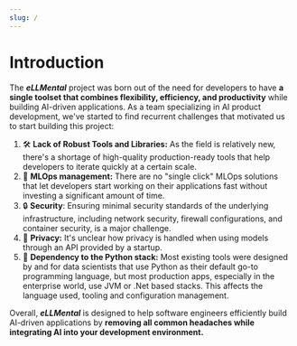 ```yaml
---
slug: /
---
```

# Introduction

The ***eLLMental*** project was born out of the need for developers to have **a single toolset that combines flexibility,
efficiency, and productivity** while building AI-driven applications. As a team specializing in AI product development,
we've started to find recurrent challenges that motivated us to start building this project:

1. :hammer_and_wrench: **Lack of Robust Tools and Libraries:** As the field is relatively new, there's a shortage of high-quality production-ready 
tools that help developers to iterate quickly at a certain scale.
2. :brain: **MLOps management:** There are no "single click" MLOps solutions that let developers start working on their applications 
fast without investing a significant amount of time.
3. :lock: **Security**: Ensuring minimal security standards of the underlying infrastructure, including network security, 
firewall configurations, and container security, is a major challenge.
4. :key: **Privacy:** It's unclear how privacy is handled when using models through an API provided by a startup.
5. :jigsaw: **Dependency to the Python stack:** Most existing tools were designed by and for data scientists that use Python as 
their default go-to programming language, but most production apps, especially in the enterprise world, use JVM or .Net based stacks. This affects the language used, tooling and configuration management.

Overall, ***eLLMental*** is designed to help software engineers efficiently build AI-driven applications by
**removing all common headaches while integrating AI into your development environment.**